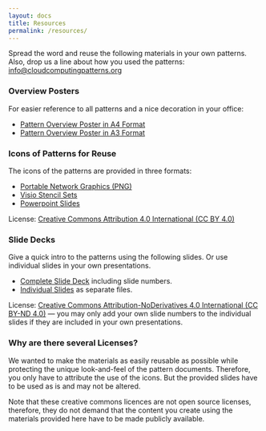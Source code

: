```yaml
---
layout: docs
title: Resources
permalink: /resources/
---
```

Spread the word and reuse the following materials in your own patterns. Also, drop us a line about how you used the patterns: <info@cloudcomputingpatterns.org>

### Overview Posters
For easier reference to all patterns and a nice decoration in your office:

- [Pattern Overview Poster in A4 Format](/resources/pattern_overview_A4.pdf)
- [Pattern Overview Poster in A3 Format](/resources/pattern_overview_A3.pdf)

### Icons of Patterns for Reuse
The icons of the patterns are provided in three formats:

- [Portable Network Graphics (PNG)](/resources/icons_png.zip)
- [Visio Stencil Sets](/resources/icons_visio.zip)
- [Powerpoint Slides](/resources/icons_powerpoint.ppt)

License: [Creative Commons Attribution 4.0 International (CC BY 4.0)](http://creativecommons.org/licenses/by/4.0/)

### Slide Decks
Give a quick intro to the patterns using the following slides. Or use individual slides in your own presentations.

- [Complete Slide Deck](slidedeck_complete.pdf) including slide numbers.
- [Individual Slides](slides_individual.zip) as separate files.

License: [Creative Commons Attribution-NoDerivatives 4.0 International (CC BY-ND 4.0)](http://creativecommons.org/licenses/by-nd/4.0/) &#8212; you may only add your own slide numbers to the individual slides if they are included in your own presentations.

### Why are there several Licenses?
We wanted to make the materials as easily reusable as possible while protecting the unique look-and-feel of the pattern documents. Therefore, you only have to attribute the use of the icons. But the provided slides have to be used as is and may not be altered.

Note that these creative commons licences are not open source licenses, therefore, they do not demand that the content you create using the materials provided here have to be made publicly available.
